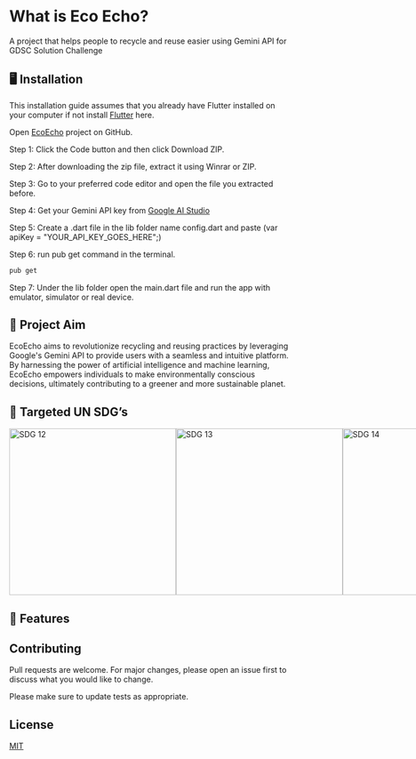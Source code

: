 # What is Eco Echo?
A project that helps people to recycle and reuse easier using Gemini API for GDSC Solution Challenge

## 🖥️ Installation

This installation guide assumes that you already have Flutter installed on your computer if not install [Flutter](https://docs.flutter.dev/get-started/install) here.

Open [EcoEcho](https://github.com/Aspendas/eco_echo) project on GitHub.

Step 1: Click the Code button and then click Download ZIP. 

Step 2: After downloading the zip file, extract it using Winrar or ZIP.

Step 3: Go to your preferred code editor and open the file you extracted before.

Step 4: Get your Gemini API key from [Google AI Studio](https://aistudio.google.com/)

Step 5: Create a .dart file in the lib folder name config.dart and paste (var apiKey = "YOUR_API_KEY_GOES_HERE";)

Step 6: run pub get command in the terminal.
```bash
pub get
```

Step 7: Under the lib folder open the main.dart file and run the app with emulator, simulator or real device.

## 🚀 Project Aim

EcoEcho aims to revolutionize recycling and reusing practices by leveraging Google's Gemini API to provide users with a seamless and intuitive platform. By harnessing the power of artificial intelligence and machine learning, EcoEcho empowers individuals to make environmentally conscious decisions, ultimately contributing to a greener and more sustainable planet.

## 🎯 Targeted UN SDG’s

<div style="display: flex;">
<img src="https://github.com/Aspendas/eco_echo/tree/main/assets/12.png?raw=true" alt="SDG 12" width="300" height="300">
<img src="https://github.com/Aspendas/eco_echo/tree/main/assets/13.png?raw=true" alt="SDG 13" width="300" height="300">
<img src="https://github.com/Aspendas/eco_echo/tree/main/assets/14.png?raw=true" alt="SDG 14" width="300" height="300">
<img src="https://github.com/Aspendas/eco_echo/tree/main/assets/15.png?raw=true" alt="SDG 15" width="300" height="300">
</div>

## 📖 Features


## Contributing

Pull requests are welcome. For major changes, please open an issue first
to discuss what you would like to change.

Please make sure to update tests as appropriate.

## License

[MIT](https://choosealicense.com/licenses/mit/)
